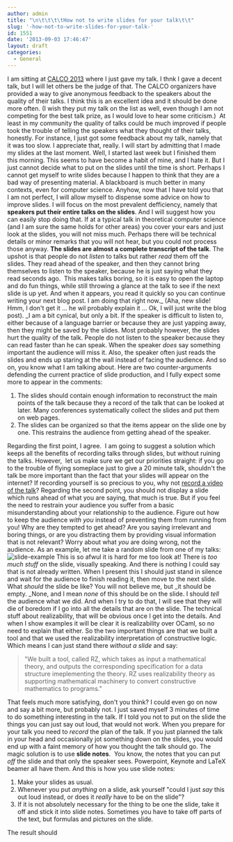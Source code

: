 ```yaml
---
author: admin
title: "\n\t\t\t\tHow not to write slides for your talk\t\t"
slug: '-how-not-to-write-slides-for-your-talk-'
id: 1551
date: '2013-09-03 17:46:47'
layout: draft
categories:
  - General
---
```


I am sitting at [CALCO 2013](http://coalg.org/calco13/) where I just gave my talk. I thnk I gave a decent talk, but I will let others be the judge of that. The CALCO organizers have provided a way to give anonymous feedback to the speakers about the quality of their talks. I think this is an excellent idea and it should be done more often. (I wish they put my talk on the list as well, even though I am not competing for the best talk prize, as I would love to hear some criticism.)  At least in my community the quality of talks could be much improved if people took the trouble of telling the speakers what they thought of their talks, honestly. For instance, I just got some feedback about my talk, namely that it was too slow. I appreciate that, really. I will start by admitting that I made my slides at the last moment. Well, I started last week but I finished them this morning. This seems to have become a habit of mine, and I hate it. But I just cannot decide what to put on the slides until the time is short. Perhaps I cannot get myself to write slides because I happen to think that they are a bad way of presenting material. A blackboard is much better in many contexts, even for computer science. Anyhow, now that I have told you that I am not perfect, I will allow myself to dispense some advice on how to improve slides. I will focus on the most prevalent defficiency, namely that **speakers put their entire talks on the slides**. And I will suggest how you can easily stop doing that. If at a typical talk in theoretical computer science (and I am sure the same holds for other areas) you cover your ears and just look at the slides, you will not miss much. Perhaps there will be technical details or minor remarks that you will not hear, but you could not process those anyway. **The slides are almost a complete transcript of the talk**. The upshot is that people do not _listen_ to talks but rather _read_ them off the slides. They read ahead of the speaker, and then they cannot bring themselves to listen to the speaker, because he is just saying what they read seconds ago.  This makes talks boring, so it is easy to open the laptop and do fun things, while still throwing a glance at the talk to see if the next slide is up yet. And when it appears, you read it quickly so you can continue writing your next blog post. I am doing that right now._ (Aha, new slide! Hmm, I don't get it ... he wil probably explain it ... Ok, I will just write the blog post). _I am a bit cynical, but only a bit. If the speaker is difficult to listen to, either because of a language barrier or because they are just yapping away, then they might be saved by the slides. Most probably however, the slides hurt the quality of the talk. People do not listen to the speaker because they can read faster than he can speak. When the speaker _does_ say something important the audience will miss it. Also, the speaker often just reads the slides and ends up staring at the wall instead of facing the audience. And so on, you know what I am talking about. Here are two counter-arguments defending the current practice of slide production, and I fully expect some more to appear in the comments:

1.  The slides should contain enough information to reconstruct the main points of the talk because they a record of the talk that can be looked at later. Many conferences systematically collect the slides and put them on web pages.
2.  The slides can be organized so that the items appear on the slide one by one. This restrains the audience from getting ahead of the speaker.

Regarding the first point, I agree.  I am going to suggest a solution which keeps all the benefits of recording talks through slides, but without ruining the talks. However,  let us make sure we get our priorities straight: if you go to the trouble of flying someplace just to give a 20 minute talk, shouldn't the talk be more important than the fact that your slides will appear on the internet? If recording yourself is so precious to you, why not [record a video of the talk](http://math.andrej.com/2011/12/01/video-lectures-as-screencasts/)? Regarding the second point, you should not display a slide which runs ahead of what you are saying, that much is true. But if you feel the need to restrain your audience you suffer from a basic misunderstanding about your relationship to the audience. Figure out how to keep the audience _with you_ instead of preventing them from running from you! Why are they tempted to get ahead? Are you saying irrelevant and boring things, or are you distracting them by providing visual information that is not relevant? Worry about what _you_ are doing wrong, not the audience. As an example, let me take a random slide from one of my talks: ![slide-example](http://math.andrej.com/wp-content/uploads/2013/09/slide-example.png) This is so afwul it is hard for me too look at! There is _too much stuff_ on the slide, visually speaking. And there is nothing I could say that is not already written. When I present this I should just stand in silence and wait for the audience to finish reading it, then move to the next slide. What _should_ the slide be like? You will not believe me, but _it should be empty. _None, and I mean _none_ of this should be on the slide. I should _tell_ the audience what we did. And when I try to do that, I will see that they will die of boredom if I go into all the details that are on the slide. The technical stuff about realizability, that will be obvious once I get into the details. And when I show examples it will be clear it is realizability over OCaml, so no need to explain that either. So the two important things are that we built a tool and that we used the realizability interpretation of constructive logic. Which means I can just stand there _without a slide_ and say:

> "We built a tool, called RZ, which takes as input a mathematical theory, and outputs the corresponding specification for a data structure imeplementing the theory. RZ uses realizability theory as supporting mathematical machinery to convert constructive mathematics to programs."

That feels much more satisfying, don't you think? I could even go on now and say a bit more, but probably not. I just saved myself 3 minutes of time to do something interesting in the talk. If I told you not to put on the slide the things you can just say out loud, that would not work. When you prepare for your talk you need to _record_ the plan of the talk. If you just planned the talk in your head and occasionally jot something down on the slides, you would end up with a faint memory of how you thought the talk should go. The magic solution is to use **slide notes**.  You know, the notes that you can put _off_ the slide and that only the speaker sees. Powerpoint, Keynote and LaTeX beamer all have them. And this is how you use slide notes:

1.  Make your slides as usual.
2.  Whenever you put _anything_ on a slide, ask yourself "could I just _say_ this out loud instead, or does it _really_ have to be on the slide"?
3.  If it is not absolutely necessary for the thing to be one the slide, take it off and stick it into slide notes. Sometimes you have to take off parts of the text, but formulas and pictures on the slide.

The result should